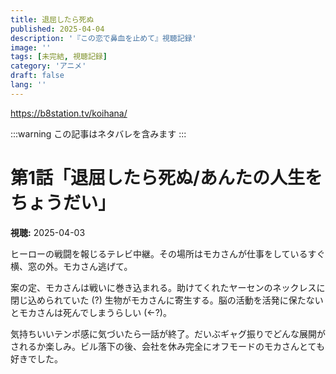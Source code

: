 ```yaml
---
title: 退屈したら死ぬ
published: 2025-04-04
description: '『この恋で鼻血を止めて』視聴記録'
image: ''
tags: [未完結, 視聴記録]
category: 'アニメ'
draft: false
lang: ''
---
```

https://b8station.tv/koihana/

:::warning
この記事はネタバレを含みます
:::

# 第1話「退屈したら死ぬ/あんたの人生をちょうだい」
**視聴:** 2025-04-03

ヒーローの戦闘を報じるテレビ中継。その場所はモカさんが仕事をしているすぐ横、窓の外。モカさん逃げて。

案の定、モカさんは戦いに巻き込まれる。助けてくれたヤーセンのネックレスに閉じ込められていた (?) 生物がモカさんに寄生する。脳の活動を活発に保たないとモカさんは死んでしまうらしい (←?)。

気持ちいいテンポ感に気づいたら一話が終了。だいぶギャグ振りでどんな展開がされるか楽しみ。ビル落下の後、会社を休み完全にオフモードのモカさんとても好きでした。